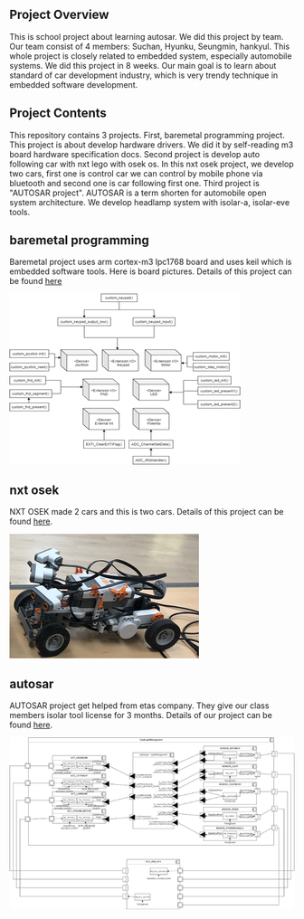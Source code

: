 ## Project Overview

This is school project about learning autosar. We did this project by team. Our team consist of 4 members: Suchan, Hyunku, Seungmin, hankyul. This whole project is closely related to embedded system, especially automobile systems. We did this project in 8 weeks. Our main goal is to learn about standard of car development industry, which is very trendy technique in embedded software development.

## Project Contents

This repository contains 3 projects. First, baremetal programming project. This project is about develop hardware drivers. We did it by self-reading m3 board hardware specification docs. Second project is develop auto following car with nxt lego with osek os. In this nxt osek project, we develop two cars, first one is control car we can control by mobile phone via bluetooth and second one is car following first one. Third project is "AUTOSAR project". AUTOSAR is a term shorten for automobile open system architecture. We develop headlamp system with isolar-a, isolar-eve tools. 

## baremetal programming

Baremetal project uses arm cortex-m3 lpc1768 board and uses keil which is embedded software tools.
Here is board pictures. Details of this project can be found [here](https://github.com/suchan7311/AUTOSAR/blob/main/baremetal_programming/docs/team_project_docs.pdf)

![overview](https://github.com/suchan7311/AUTOSAR/blob/main/baremetal_programming/docs/overview.png)

## nxt osek

NXT OSEK made 2 cars and this is two cars. Details of this project can be found [here](https://github.com/suchan7311/AUTOSAR/blob/main/autosar/docs/team_project_docs.pdf).

![overview](https://github.com/suchan7311/AUTOSAR/blob/main/osek/docs/overview.png)

## autosar

AUTOSAR project get helped from etas company. They give our class members isolar tool license for 3 months. Details of our project can be found [here](https://github.com/suchan7311/AUTOSAR/blob/main/osek/docs/team_project_docs.pdf).

![overview](https://github.com/suchan7311/AUTOSAR/blob/main/autosar/docs/overview.png)

